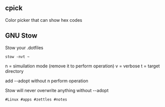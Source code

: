 ## cpick 

Color picker that can show hex codes 

## GNU Stow

Stow your .dotfiles

`stow -nvt ~`

n = simuilation mode (remove it to perform operation)
v = verbose
t = target directory 

add --adopt without n perform operation

Stow will never overwrite anything without --adopt

    #Linux #apps #zettles #notes

